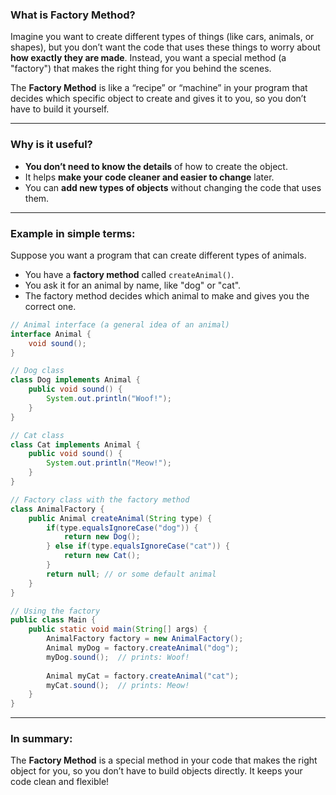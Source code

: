 ### What is Factory Method?

Imagine you want to create different types of things (like cars, animals, or shapes), but you don’t want the code that uses these things to worry about **how exactly they are made**. Instead, you want a special method (a "factory") that makes the right thing for you behind the scenes.

The **Factory Method** is like a “recipe” or “machine” in your program that decides which specific object to create and gives it to you, so you don’t have to build it yourself.

---

### Why is it useful?

* **You don’t need to know the details** of how to create the object.
* It helps **make your code cleaner and easier to change** later.
* You can **add new types of objects** without changing the code that uses them.

---

### Example in simple terms:

Suppose you want a program that can create different types of animals.

* You have a **factory method** called `createAnimal()`.
* You ask it for an animal by name, like "dog" or "cat".
* The factory method decides which animal to make and gives you the correct one.

```java
// Animal interface (a general idea of an animal)
interface Animal {
    void sound();
}

// Dog class
class Dog implements Animal {
    public void sound() {
        System.out.println("Woof!");
    }
}

// Cat class
class Cat implements Animal {
    public void sound() {
        System.out.println("Meow!");
    }
}

// Factory class with the factory method
class AnimalFactory {
    public Animal createAnimal(String type) {
        if(type.equalsIgnoreCase("dog")) {
            return new Dog();
        } else if(type.equalsIgnoreCase("cat")) {
            return new Cat();
        }
        return null; // or some default animal
    }
}

// Using the factory
public class Main {
    public static void main(String[] args) {
        AnimalFactory factory = new AnimalFactory();
        Animal myDog = factory.createAnimal("dog");
        myDog.sound();  // prints: Woof!
        
        Animal myCat = factory.createAnimal("cat");
        myCat.sound();  // prints: Meow!
    }
}
```

---

### In summary:

The **Factory Method** is a special method in your code that makes the right object for you, so you don’t have to build objects directly. It keeps your code clean and flexible!
